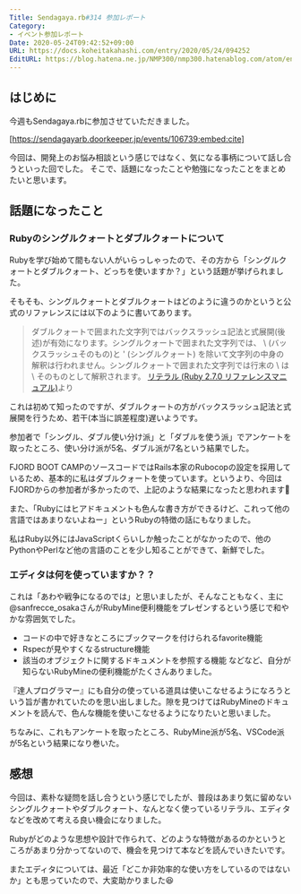 ```yaml
---
Title: Sendagaya.rb#314 参加レポート
Category:
- イベント参加レポート
Date: 2020-05-24T09:42:52+09:00
URL: https://docs.koheitakahashi.com/entry/2020/05/24/094252
EditURL: https://blog.hatena.ne.jp/NMP300/nmp300.hatenablog.com/atom/entry/26006613572920252
---
```


## はじめに

今週もSendagaya.rbに参加させていただきました。



[https://sendagayarb.doorkeeper.jp/events/106739:embed:cite]



今回は、開発上のお悩み相談という感じではなく、気になる事柄について話し合うといった回でした。
そこで、話題になったことや勉強になったことをまとめたいと思います。

## 話題になったこと

### Rubyのシングルクォートとダブルクォートについて

Rubyを学び始めて間もない人がいらっしゃったので、その方から「シングルクォートとダブルクォート、どっちを使いますか？」という話題が挙げられました。

そもそも、シングルクォートとダブルクォートはどのように違うのかというと公式のリファレンスには以下のように書いてあります。

> ダブルクォートで囲まれた文字列ではバックスラッシュ記法と式展開(後述)が有効になります。シングルクォートで囲まれた文字列では、 \\ (バックスラッシュそのもの)と \' (シングルクォート) を除いて文字列の中身の解釈は行われません。シングルクォートで囲まれた文字列では行末の \ は \ そのものとして解釈されます。
> [リテラル \(Ruby 2\.7\.0 リファレンスマニュアル\)](https://docs.ruby-lang.org/ja/latest/doc/spec=2fliteral.html#char)より

これは初めて知ったのですが、ダブルクォートの方がバックスラッシュ記法と式展開を行うため、若干(本当に誤差程度)遅いようです。

参加者で「シングル、ダブル使い分け派」と「ダブルを使う派」でアンケートを取ったところ、使い分け派が5名、ダブル派が7名という結果でした。

FJORD BOOT CAMPのソースコードではRails本家のRubocopの設定を採用しているため、基本的に私はダブルクォートを使っています。というより、今回はFJORDからの参加者が多かったので、上記のような結果になったと思われます🤔

また、「Rubyにはヒアドキュメントも色んな書き方ができるけど、これって他の言語ではあまりないよねー」というRubyの特徴の話にもなりました。

私はRuby以外にはJavaScriptくらいしか触ったことがなかったので、他のPythonやPerlなど他の言語のことを少し知ることができて、新鮮でした。


### エディタは何を使っていますか？？

これは「あわや戦争になるのでは」と思いましたが、そんなこともなく、主に@sanfrecce_osakaさんがRubyMine便利機能をプレゼンするという感じで和やかな雰囲気でした。

- コードの中で好きなところにブックマークを付けられるfavorite機能
- Rspecが見やすくなるstructure機能
- 該当のオブジェクトに関するドキュメントを参照する機能
などなど、自分が知らないRubyMineの便利機能がたくさんありました。

『達人プログラマー』にも自分の使っている道具は使いこなせるようになろうという旨が書かれていたのを思い出しました。隙を見つけてはRubyMineのドキュメントを読んで、色んな機能を使いこなせるようになりたいと思いました。

ちなみに、これもアンケートを取ったところ、RubyMine派が5名、VSCode派が5名という結果になり巻いた。

## 感想

今回は、素朴な疑問を話し合うという感じでしたが、普段はあまり気に留めないシングルクォートやダブルクォート、なんとなく使っているリテラル、エディタなどを改めて考える良い機会になりました。

Rubyがどのような思想や設計で作られて、どのような特徴があるのかというところがあまり分かってないので、機会を見つけて本などを読んでいきたいです。

またエディタについては、最近「どこか非効率的な使い方をしているのではないか」とも思っていたので、大変助かりました😆


